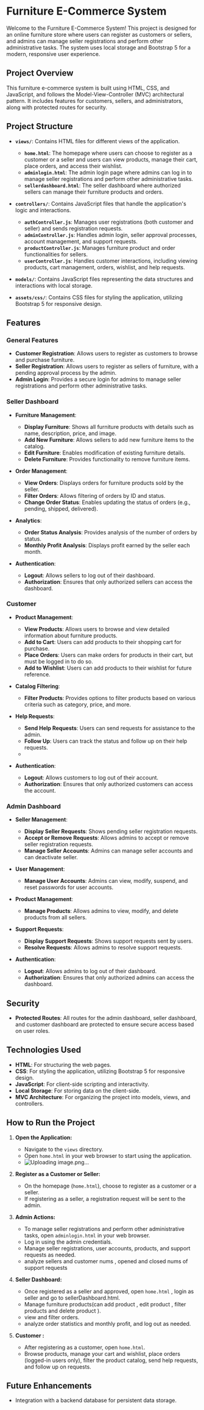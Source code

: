 # Furniture E-Commerce System

Welcome to the Furniture E-Commerce System! This project is designed for an online furniture store where users can register as customers or sellers, and admins can manage seller registrations and perform other administrative tasks. The system uses local storage and Bootstrap 5 for a modern, responsive user experience.

## Project Overview

This furniture e-commerce system is built using HTML, CSS, and JavaScript, and follows the Model-View-Controller (MVC) architectural pattern. It includes features for customers, sellers, and administrators, along with protected routes for security.

## Project Structure

- **`views/`**: Contains HTML files for different views of the application.
  - **`home.html`**: The homepage where users can choose to register as a customer or a seller and users can view products, manage their cart, place orders, and access their wishlist.
  - **`adminlogin.html`**: The admin login page where admins can log in to manage seller registrations and perform other administrative tasks.
  - **`sellerdashboard.html`**: The seller dashboard where authorized sellers can manage their furniture products and orders.

- **`controllers/`**: Contains JavaScript files that handle the application's logic and interactions.
  - **`authController.js`**: Manages user registrations (both customer and seller) and sends registration requests.
  - **`adminController.js`**: Handles admin login, seller approval processes, account management, and support requests.
  - **`productController.js`**: Manages furniture product and order functionalities for sellers.
  - **`userController.js`**: Handles customer interactions, including viewing products, cart management, orders, wishlist, and help requests.

- **`models/`**: Contains JavaScript files representing the data structures and interactions with local storage.

- **`assets/css/`**: Contains CSS files for styling the application, utilizing Bootstrap 5 for responsive design.

## Features

### General Features

- **Customer Registration**: Allows users to register as customers to browse and purchase furniture.
- **Seller Registration**: Allows users to register as sellers of furniture, with a pending approval process by the admin.
- **Admin Login**: Provides a secure login for admins to manage seller registrations and perform other administrative tasks.

### Seller Dashboard

- **Furniture Management**:
  - **Display Furniture**: Shows all furniture products with details such as name, description, price, and image.
  - **Add New Furniture**: Allows sellers to add new furniture items to the catalog.
  - **Edit Furniture**: Enables modification of existing furniture details.
  - **Delete Furniture**: Provides functionality to remove furniture items.

- **Order Management**:
  - **View Orders**: Displays orders for furniture products sold by the seller.
  - **Filter Orders**: Allows filtering of orders by ID and status.
  - **Change Order Status**: Enables updating the status of orders (e.g., pending, shipped, delivered).

- **Analytics**:
  - **Order Status Analysis**: Provides analysis of the number of orders by status.
  - **Monthly Profit Analysis**: Displays profit earned by the seller each month.

- **Authentication**:
  - **Logout**: Allows sellers to log out of their dashboard.
  - **Authorization**: Ensures that only authorized sellers can access the dashboard.

### Customer 

- **Product Management**:
  - **View Products**: Allows users to browse and view detailed information about furniture products.
  - **Add to Cart**: Users can add products to their shopping cart for purchase.
  - **Place Orders**: Users can make orders for products in their cart, but must be logged in to do so.
  - **Add to Wishlist**: Users can add products to their wishlist for future reference.

- **Catalog Filtering**:
  - **Filter Products**: Provides options to filter products based on various criteria such as category, price, and more.

- **Help Requests**:
  - **Send Help Requests**: Users can send requests for assistance to the admin.
  - **Follow Up**: Users can track the status and follow up on their help requests.
  - 
- **Authentication**:
  - **Logout**: Allows customers to log out of their account.
  - **Authorization**: Ensures that only authorized customers can access the account.
### Admin Dashboard

- **Seller Management**:
  - **Display Seller Requests**: Shows pending seller registration requests.
  - **Accept or Remove Requests**: Allows admins to accept or remove seller registration requests.
  - **Manage Seller Accounts**: Admins can manage seller accounts and can deactivate seller.

- **User Management**:
  - **Manage User Accounts**: Admins can view, modify, suspend, and reset passwords for user accounts.

- **Product Management**:
  - **Manage Products**: Allows admins to view, modify, and delete products from all sellers.

- **Support Requests**:
  - **Display Support Requests**: Shows support requests sent by users.
  - **Resolve Requests**: Allows admins to resolve support requests.

- **Authentication**:
  - **Logout**: Allows admins to log out of their dashboard.
  - **Authorization**: Ensures that only authorized admins can access the dashboard.

## Security

- **Protected Routes**: All routes for the admin dashboard, seller dashboard, and customer dashboard are protected to ensure secure access based on user roles.

## Technologies Used

- **HTML**: For structuring the web pages.
- **CSS**: For styling the application, utilizing Bootstrap 5 for responsive design.
- **JavaScript**: For client-side scripting and interactivity.
- **Local Storage**: For storing data on the client-side.
- **MVC Architecture**: For organizing the project into models, views, and controllers.

## How to Run the Project

1. **Open the Application:**
   - Navigate to the `views` directory.
   - Open `home.html` in your web browser to start using the application.
   - ![Uploading image.png…]()


2. **Register as a Customer or Seller:**
   - On the homepage (`home.html`), choose to register as a customer or a seller.
   - If registering as a seller, a registration request will be sent to the admin.

3. **Admin Actions:**
   - To manage seller registrations and perform other administrative tasks, open `adminlogin.html` in your web browser.
   - Log in using the admin credentials.
   - Manage seller registrations, user accounts, products, and support requests as needed.
   - analyze sellers and customer nums , opened and closed nums of support requests

4. **Seller Dashboard:**
   - Once registered as a seller and approved, open `home.html` , login as seller and go to sellerDashboard.html.
   - Manage furniture products(can add product , edit product , filter products and delete product ).
   - view and filter orders.
   - analyze order statistics and monthly profit, and log out as needed.

5. **Customer :**
   - After registering as a customer, open `home.html`.
   - Browse products, manage your cart and wishlist, place orders (logged-in users only), filter the product catalog, send help requests, and follow up on requests.

## Future Enhancements

- Integration with a backend database for persistent data storage.
